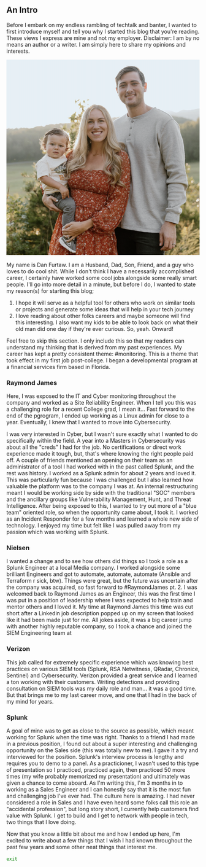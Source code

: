 ## An Intro

Before I embark on my endless rambling of techtalk and banter, I wanted to first introduce myself and tell you why I started this blog that you're reading. These views I express are mine and not my employer. Disclaimer: I am by no means an author or a writer. I am simply here to share my opinions and interests.

![Family Pic](/docs/assets/Screenshot.png)

My name is Dan Furtaw. I am a Husband, Dad, Son, Friend, and a guy who loves to do cool shit. While I don't think I have a necessarily accomplished career, I certainly have worked some cool jobs alongside some really smart people. I'll go into more detail in a minute, but before I do, I wanted to state my reason(s) for starting this blog; 

1. I hope it will serve as a helpful tool for others who work on similar tools or projects and generate some ideas that will help in your tech journey
2. I love reading about other folks careers and maybe someone will find this interesting. I also want my kids to be able to look back on what their old man did one day if they're ever curious. So, yeah. Onward!

Feel free to skip this section. I only include this so that my readers can understand my thinking that is derived from my past experiences. My career has kept a pretty consistent theme: #monitoring. This is a theme that took effect in my first job post-college. I began a developmental program at a financial services firm based in Florida. 

### Raymond James
Here, I was exposed to the IT and Cyber monitoring throughout the company and worked as a Site Reliability Engineer. When I tell you this was a challenging role for a recent College grad, I mean it... Fast forward to the end of the pgrogram, I ended up working as a Linux admin for close to a year. Eventually, I knew that I wanted to move into Cybersecurity.

I was very interested in Cyber, but I wasn't sure exactly what I wanted to do specifically within the field. A year into a Masters in Cybersecurity was about all the "creds" I had for the job. No certifications or direct work experience made it tough, but, that's where knowing the right people paid off. A couple of friends mentioned an opening on their team as an administrator of a tool I had worked with in the past called Splunk, and the rest was history. I worked as a Splunk admin for about 2 years and loved it. This was particularly fun because I was challenged but I also learned how valuable the platform was to the company I was at. An internal restructuring meant I would be working side by side with the traditional "SOC" members and the ancillary groups like Vulnerability Management, Hunt, and Threat Intelligence. After being exposed to this, I wanted to try out more of a "blue team" oriented role, so when the opportunity came about, I took it. I worked as an Incident Responder for a few months and learned a whole new side of technology. I enjoyed my time but felt like I was pulled away from my passion which was working with Splunk. 

### Nielsen 
I wanted a change and to see how others did things so I took a role as a Splunk Engineer at a local Media company. I worked alongside some brilliant Engineers and got to automate, automate, automate (Ansible and Terraform r sick, btw). Things were great, but the future was uncertain after the company was acquired, so fast forward to #RaymondJames pt. 2. I was welcomed back to Raymond James as an Engineer, this was the first time I was put in a position of leadership where I was expected to help train and mentor others and I loved it. My time at Raymond James this time was cut short after a Linkedin job description popped up on my screen that looked like it had been made just for me. All jokes aside, it was a big career jump with another highly reputable company, so I took a chance and joined the SIEM Engineering team at 

### Verizon 
This job called for extremely specific experience which was knowing best practices on various SIEM tools (Splunk, RSA Netwitness, QRadar, Chronice, Sentinel) and Cybersecurity. Verizon provided a great service and I learned a ton working with their customers. Writing detections and providing consultation on SIEM tools was my daily role and man... it was a good time. But that brings me to my last career move, and one that I had in the back of my mind for years. 

### Splunk 
A goal of mine was to get as close to the source as possible, which meant working for Splunk when the time was right. Thanks to a friend I had made in a previous position, I found out about a super interesting and challenging opportunity on the Sales side (this was totally new to me). I gave it a try and interviewed for the position. Splunk's interview process is lengthy and requires you to demo to a panel. As a practicioner, I wasn't used to this type of presentation so I practiced, practiced again, then practiced 50 more times (my wife probably memorized my presentation) and ultimately was given a chance to come aboard. As I'm writing this, I'm 3 months in to working as a Sales Engineer and I can honestly say that it is the most fun and challenging job I've ever had. The culture here is amazing. I had never considered a role in Sales and I have even heard some folks call this role an "accidental profession", but long story short, I currently help customers find value with Splunk. I get to build and I get to network with people in tech, two things that I love doing.

Now that you know a little bit about me and how I ended up here, I'm excited to write about a few things that I wish I had known throughout the past few years and some other neat things that interest me.

```bash
exit
```
